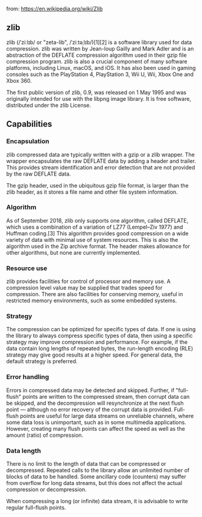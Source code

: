 from: https://en.wikipedia.org/wiki/Zlib

## zlib

zlib (/ˈziːlɪb/ or "zeta-lib", /ˈziːtəˌlɪb/)[1][2] is a software library used for data compression. zlib was written by Jean-loup Gailly and Mark Adler and is an abstraction of the DEFLATE compression algorithm used in their gzip file compression program. zlib is also a crucial component of many software platforms, including Linux, macOS, and iOS. It has also been used in gaming consoles such as the PlayStation 4, PlayStation 3, Wii U, Wii, Xbox One and Xbox 360.

The first public version of zlib, 0.9, was released on 1 May 1995 and was originally intended for use with the libpng image library. It is free software, distributed under the zlib License.

## Capabilities

### Encapsulation
zlib compressed data are typically written with a gzip or a zlib wrapper. The wrapper encapsulates the raw DEFLATE data by adding a header and trailer. This provides stream identification and error detection that are not provided by the raw DEFLATE data.

The gzip header, used in the ubiquitous gzip file format, is larger than the zlib header, as it stores a file name and other file system information.

### Algorithm
As of September 2018, zlib only supports one algorithm, called DEFLATE, which uses a combination of a variation of LZ77 (Lempel–Ziv 1977) and Huffman coding.[3] This algorithm provides good compression on a wide variety of data with minimal use of system resources. This is also the algorithm used in the Zip archive format. The header makes allowance for other algorithms, but none are currently implemented.

### Resource use
zlib provides facilities for control of processor and memory use. A compression level value may be supplied that trades speed for compression. There are also facilities for conserving memory, useful in restricted memory environments, such as some embedded systems.

### Strategy
The compression can be optimized for specific types of data. If one is using the library to always compress specific types of data, then using a specific strategy may improve compression and performance. For example, if the data contain long lengths of repeated bytes, the run-length encoding (RLE) strategy may give good results at a higher speed. For general data, the default strategy is preferred.

### Error handling
Errors in compressed data may be detected and skipped. Further, if "full-flush" points are written to the compressed stream, then corrupt data can be skipped, and the decompression will resynchronize at the next flush point — although no error recovery of the corrupt data is provided. Full-flush points are useful for large data streams on unreliable channels, where some data loss is unimportant, such as in some multimedia applications. However, creating many flush points can affect the speed as well as the amount (ratio) of compression.

### Data length
There is no limit to the length of data that can be compressed or decompressed. Repeated calls to the library allow an unlimited number of blocks of data to be handled. Some ancillary code (counters) may suffer from overflow for long data streams, but this does not affect the actual compression or decompression.

When compressing a long (or infinite) data stream, it is advisable to write regular full-flush points.
